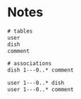 # Notes

```txt
# tables
user
dish
comment

# associations
dish 1---0..* comment

user 1---0..* dish
user 1---0..* comment

```
